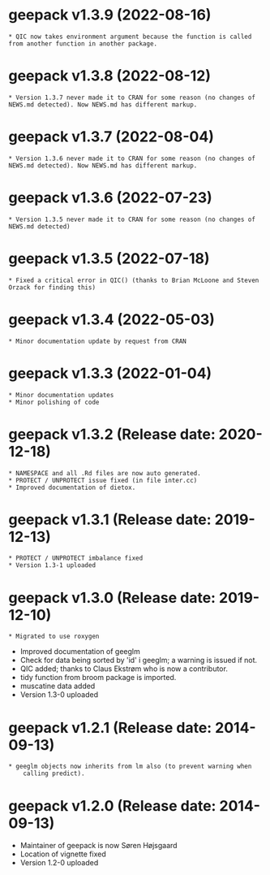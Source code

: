 # geepack v1.3.9 (2022-08-16)

	* QIC now takes environment argument because the function is called from another function in another package.
	
# geepack v1.3.8 (2022-08-12)

	* Version 1.3.7 never made it to CRAN for some reason (no changes of NEWS.md detected). Now NEWS.md has different markup.

# geepack v1.3.7 (2022-08-04)

	* Version 1.3.6 never made it to CRAN for some reason (no changes of NEWS.md detected). Now NEWS.md has different markup.
	
# geepack v1.3.6 (2022-07-23)

	* Version 1.3.5 never made it to CRAN for some reason (no changes of NEWS.md detected)

# geepack v1.3.5 (2022-07-18)

	* Fixed a critical error in QIC() (thanks to Brian McLoone and Steven Orzack for finding this)

# geepack v1.3.4 (2022-05-03)

    * Minor documentation update by request from CRAN

# geepack v1.3.3 (2022-01-04) 

	* Minor documentation updates
	* Minor polishing of code

# geepack v1.3.2 (Release date: 2020-12-18)

	* NAMESPACE and all .Rd files are now auto generated.
	* PROTECT / UNPROTECT issue fixed (in file inter.cc)
	* Improved documentation of dietox.


# geepack v1.3.1 (Release date: 2019-12-13)

	* PROTECT / UNPROTECT imbalance fixed
	* Version 1.3-1 uploaded

# geepack v1.3.0 (Release date: 2019-12-10)

	* Migrated to use roxygen
   * Improved documentation of geeglm
   * Check for data being sorted by 'id' i geeglm; a warning is issued if not.
   * QIC added; thanks to Claus Ekstrøm who is now a contributor.
   * tidy function from broom package is imported.
   * muscatine data added
   * Version 1.3-0 uploaded

# geepack v1.2.1 (Release date: 2014-09-13)

	* geeglm objects now inherits from lm also (to prevent warning when
		calling predict).

# geepack v1.2.0 (Release date: 2014-09-13)

  * Maintainer of geepack is now Søren Højsgaard
  * Location of vignette fixed
  * Version 1.2-0 uploaded

